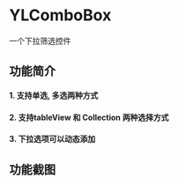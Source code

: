 # YLComboBox
一个下拉筛选控件

## 功能简介
#### 1. 支持单选, 多选两种方式
#### 2. 支持tableView 和 Collection 两种选择方式
#### 3. 下拉选项可以动态添加

## 功能截图
